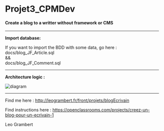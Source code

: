 # Projet3_CPMDev

<h4>Create a blog to a writter without framework or CMS</h4>

<hr>

<strong>Import database:</strong>

If you want to import the BDD with some data, go here :<br> docs/blog_JF_Article.sql<br> &&<br> docs/blog_JF_Comment.sql

<hr>

<strong>Architecture logic :</strong>

![diagram](http://leogrambert.fr/front/projets/blogEcrivain/docs/logique_mvc.png)

<hr>

Find me here : http://leogrambert.fr/front/projets/blogEcrivain

Find instructions here : https://openclassrooms.com/projects/creez-un-blog-pour-un-ecrivain-1

Leo Grambert
